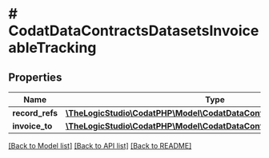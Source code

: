 # # CodatDataContractsDatasetsInvoiceableTracking

## Properties

Name | Type | Description | Notes
------------ | ------------- | ------------- | -------------
**record_refs** | [**\TheLogicStudio\CodatPHP\Model\CodatDataContractsDatasetsRecordRef[]**](CodatDataContractsDatasetsRecordRef.md) |  |
**invoice_to** | [**\TheLogicStudio\CodatPHP\Model\CodatDataContractsDatasetsRecordRef**](CodatDataContractsDatasetsRecordRef.md) |  | [optional]

[[Back to Model list]](../../README.md#models) [[Back to API list]](../../README.md#endpoints) [[Back to README]](../../README.md)
